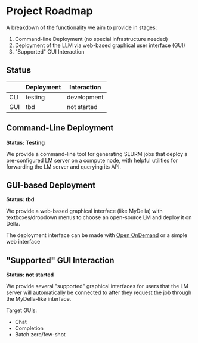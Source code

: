 # Project Roadmap

A breakdown of the functionality we aim to provide in stages:

1. Command-line Deployment (no special infrastructure needed)
2. Deployment of the LLM via web-based graphical user interface (GUI)
3. "Supported" GUI Interaction

## Status

|     | Deployment | Interaction |
| --- | ---------- | ----------- |
| CLI | testing    | development |
| GUI | tbd        | not started |

## Command-Line Deployment

**Status: Testing**

We provide a command-line tool for generating SLURM jobs that deploy a
pre-configured LM server on a compute node, with helpful utilities for
forwarding the LM server and querying its API.

## GUI-based Deployment

**Status: tbd**

We provide a web-based graphical interface (like MyDella) with
textboxes/dropdown menus to choose an open-source LM and deploy it on Della.

The deployment interface can be made with
[Open OnDemand](https://openondemand.org/) or a simple web interface

## "Supported" GUI Interaction

**Status: not started**

We provide several "supported" graphical interfaces for users that the LM server
will automatically be connected to after they request the job through the
MyDella-like interface.

Target GUIs:

- Chat
- Completion
- Batch zero/few-shot
